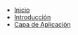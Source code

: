 - [Inicio](/)
- [Introducción](secciones/01_Introduccion.md)
- [Capa de Aplicación](secciones/04_CapaDeAplicacion.md)
